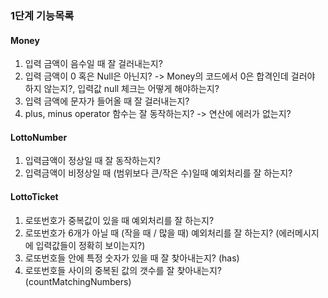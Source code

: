 ### 1단계 기능목록

#### Money
1. 입력 금액이 음수일 때 잘 걸러내는지?
2. 입력 금액이 0 혹은 Null은 아닌지? 
   -> Money의 코드에서 0은 합격인데 걸러야 하지 않는지?, 입력값 null 체크는 어떻게 해야하는지?
3. 입력 금액에 문자가 들어올 때 잘 걸러내는지?
4. plus, minus operator 함수는 잘 동작하는지? -> 연산에 에러가 없는지?


#### LottoNumber
1. 입력금액이 정상일 때 잘 동작하는지?
2. 입력금액이 비정상일 때 (범위보다 큰/작은 수)일때 예외처리를 잘 하는지?


#### LottoTicket
1. 로또번호가 중복값이 있을 때 예외처리를 잘 하는지?
2. 로또번호가 6개가 아닐 때 (작을 때 / 많을 때) 예외처리를 잘 하는지? (에러메시지에 입력값들이 정확히 보이는지?)
3. 로또번호들 안에 특정 숫자가 있을 때 잘 찾아내는지? (has)
4. 로또번호들 사이의 중복된 값의 갯수를 잘 찾아내는지? (countMatchingNumbers)

